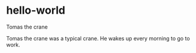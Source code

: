 # hello-world

Tomas the crane

Tomas the crane was a typical crane. He wakes up every morning to go to work.
